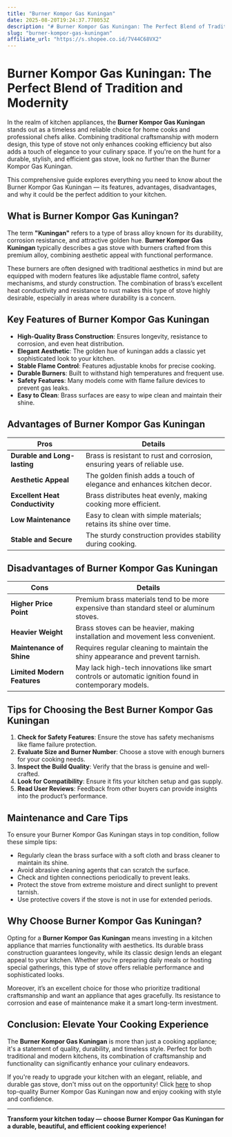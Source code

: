 ```yaml
---
title: "Burner Kompor Gas Kuningan"
date: 2025-08-20T19:24:37.778053Z
description: "# Burner Kompor Gas Kuningan: The Perfect Blend of Tradition and Modernity..."
slug: "burner-kompor-gas-kuningan"
affiliate_url: "https://s.shopee.co.id/7V44C68VX2"
---
```

# Burner Kompor Gas Kuningan: The Perfect Blend of Tradition and Modernity

In the realm of kitchen appliances, the **Burner Kompor Gas Kuningan** stands out as a timeless and reliable choice for home cooks and professional chefs alike. Combining traditional craftsmanship with modern design, this type of stove not only enhances cooking efficiency but also adds a touch of elegance to your culinary space. If you're on the hunt for a durable, stylish, and efficient gas stove, look no further than the Burner Kompor Gas Kuningan.

This comprehensive guide explores everything you need to know about the Burner Kompor Gas Kuningan — its features, advantages, disadvantages, and why it could be the perfect addition to your kitchen.

## What is Burner Kompor Gas Kuningan?

The term **"Kuningan"** refers to a type of brass alloy known for its durability, corrosion resistance, and attractive golden hue. **Burner Kompor Gas Kuningan** typically describes a gas stove with burners crafted from this premium alloy, combining aesthetic appeal with functional performance.

These burners are often designed with traditional aesthetics in mind but are equipped with modern features like adjustable flame control, safety mechanisms, and sturdy construction. The combination of brass’s excellent heat conductivity and resistance to rust makes this type of stove highly desirable, especially in areas where durability is a concern.

## Key Features of Burner Kompor Gas Kuningan

- **High-Quality Brass Construction**: Ensures longevity, resistance to corrosion, and even heat distribution.
- **Elegant Aesthetic**: The golden hue of kuningan adds a classic yet sophisticated look to your kitchen.
- **Stable Flame Control**: Features adjustable knobs for precise cooking.
- **Durable Burners**: Built to withstand high temperatures and frequent use.
- **Safety Features**: Many models come with flame failure devices to prevent gas leaks.
- **Easy to Clean**: Brass surfaces are easy to wipe clean and maintain their shine.

## Advantages of Burner Kompor Gas Kuningan

| **Pros** | **Details** |
|------------|--------------|
| **Durable and Long-lasting** | Brass is resistant to rust and corrosion, ensuring years of reliable use. |
| **Aesthetic Appeal** | The golden finish adds a touch of elegance and enhances kitchen decor. |
| **Excellent Heat Conductivity** | Brass distributes heat evenly, making cooking more efficient. |
| **Low Maintenance** | Easy to clean with simple materials; retains its shine over time. |
| **Stable and Secure** | The sturdy construction provides stability during cooking. |

## Disadvantages of Burner Kompor Gas Kuningan

| **Cons** | **Details** |
|--------------|--------------|
| **Higher Price Point** | Premium brass materials tend to be more expensive than standard steel or aluminum stoves. |
| **Heavier Weight** | Brass stoves can be heavier, making installation and movement less convenient. |
| **Maintenance of Shine** | Requires regular cleaning to maintain the shiny appearance and prevent tarnish. |
| **Limited Modern Features** | May lack high-tech innovations like smart controls or automatic ignition found in contemporary models. |

## Tips for Choosing the Best Burner Kompor Gas Kuningan

1. **Check for Safety Features**: Ensure the stove has safety mechanisms like flame failure protection.
2. **Evaluate Size and Burner Number**: Choose a stove with enough burners for your cooking needs.
3. **Inspect the Build Quality**: Verify that the brass is genuine and well-crafted.
4. **Look for Compatibility**: Ensure it fits your kitchen setup and gas supply.
5. **Read User Reviews**: Feedback from other buyers can provide insights into the product’s performance.

## Maintenance and Care Tips

To ensure your Burner Kompor Gas Kuningan stays in top condition, follow these simple tips:

- Regularly clean the brass surface with a soft cloth and brass cleaner to maintain its shine.
- Avoid abrasive cleaning agents that can scratch the surface.
- Check and tighten connections periodically to prevent leaks.
- Protect the stove from extreme moisture and direct sunlight to prevent tarnish.
- Use protective covers if the stove is not in use for extended periods.

## Why Choose Burner Kompor Gas Kuningan?

Opting for a **Burner Kompor Gas Kuningan** means investing in a kitchen appliance that marries functionality with aesthetics. Its durable brass construction guarantees longevity, while its classic design lends an elegant appeal to your kitchen. Whether you’re preparing daily meals or hosting special gatherings, this type of stove offers reliable performance and sophisticated looks.

Moreover, it’s an excellent choice for those who prioritize traditional craftsmanship and want an appliance that ages gracefully. Its resistance to corrosion and ease of maintenance make it a smart long-term investment.

## Conclusion: Elevate Your Cooking Experience

The **Burner Kompor Gas Kuningan** is more than just a cooking appliance; it's a statement of quality, durability, and timeless style. Perfect for both traditional and modern kitchens, its combination of craftsmanship and functionality can significantly enhance your culinary endeavors.

If you're ready to upgrade your kitchen with an elegant, reliable, and durable gas stove, don't miss out on the opportunity! Click [here](https://s.shopee.co.id/7V44C68VX2) to shop top-quality Burner Kompor Gas Kuningan now and enjoy cooking with style and confidence.

---

**Transform your kitchen today — choose Burner Kompor Gas Kuningan for a durable, beautiful, and efficient cooking experience!**